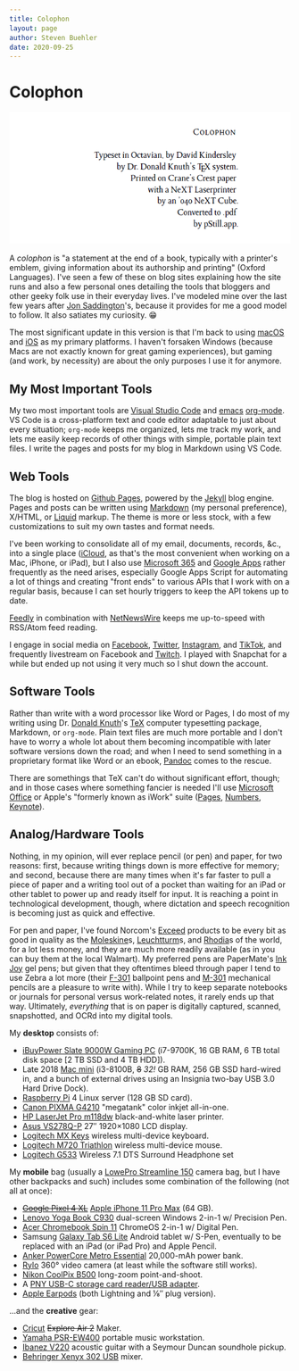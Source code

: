 ```yaml
---
title: Colophon
layout: page
author: Steven Buehler
date: 2020-09-25
---
```


# Colophon

<div align="center"><img src="/images/colophon.png" /></div>

A _colophon_ is "a statement at the end of a book, typically with a printer's emblem, giving information about its authorship and printing" (Oxford Languages).  I've seen a few of these on blog sites explaining how the site runs and also a few personal ones detailing the tools that bloggers and other geeky folk use in their everyday lives.  I've modeled mine over the last few years after [Jon Saddington](https://john.do/colophon)'s, because it provides for me a good model to follow. It also satiates my curiosity. 😁

The most significant update in this version is that I'm back to using [macOS](https://www.apple.com/macos) and [iOS](https://www.apple.com/iphone) as my primary platforms. I haven't forsaken Windows (because Macs are not exactly known for great gaming experiences), but gaming (and work, by necessity) are about the only purposes I use it for anymore.

## My Most Important Tools

My two most important tools are [Visual Studio Code](https://code.visualstudio.com) and [emacs](https://www.emacs.org) [org-mode](https://orgmode.org). VS Code is a cross-platform text and code editor adaptable to just about every situation; `org-mode` keeps me organized, lets me track my work, and lets me easily keep records of other things with simple, portable plain text files. I write the pages and posts for my blog in Markdown using VS Code.

## Web Tools

The blog is hosted on [Github Pages](https://pages.github.io), powered by the [Jekyll](https://jekyllrb.com/) blog engine. Pages and posts can be written using [Markdown](https://daringfireball.net/projects/markdown/) (my personal preference), X/HTML, or [Liquid](https://shopify.github.io/liquid/) markup. The theme is more or less stock, with a few customizations to suit my own tastes and format needs.

I've been working to consolidate all of my email, documents, records, &c., into a single place ([iCloud](https://www.icloud.com), as that's the most convenient when working on a Mac, iPhone, or iPad), but I also use [Microsoft 365](https://www.office365.com) and [Google Apps](https://apps.google.com) rather frequently as the need arises, especially Google Apps Script for automating a lot of things and creating "front ends" to various APIs that I work with on a regular basis, because I can set hourly triggers to keep the API tokens up to date.

[Feedly](https://www.feedly.com) in combination with [NetNewsWire](https://ranchero.com/netnewswire/) keeps me up-to-speed with RSS/Atom feed reading.

I engage in social media on [Facebook](https://www.facebook.com/stevenwatsonbuehler), [Twitter](https://twitter.com/stevenwbuehler), [Instagram](https://instagram.com/stevenwbuehler), and [TikTok](https://tiktok.com/@stevenwbuehler), and frequently livestream on Facebook and [Twitch](https://www.twitch.tv/stevenwbuehler). I played with Snapchat for a while but ended up not using it very much so I shut down the account.

## Software Tools

Rather than write with a word processor like Word or Pages, I do most of my writing using Dr. [Donald Knuth](https://www-cs-faculty.stanford.edu/~knuth/)'s [TeX](https://www.tug.org) computer typesetting package, Markdown, or `org-mode`. Plain text files are much more portable and I don't have to worry a whole lot about them becoming incompatible with later software versions down the road; and when I need to send something in a proprietary format like Word or an ebook, [Pandoc](https://www.pandoc.org) comes to the rescue.

There are somethings that TeX can't do without significant effort, though; and in those cases where something fancier is needed I'll use [Microsoft Office](https://www.office.com) or Apple's "formerly known as iWork" suite ([Pages](https://www.apple.com/pages/), [Numbers](https://www.apple.com/numbers), [Keynote](https://www.apple.com/keynote)). 

## Analog/Hardware Tools

Nothing, in my opinion, will ever replace pencil (or pen) and paper, for two reasons: first, because writing things down is more effective for memory; and second, because there are many times when it's far faster to pull a piece of paper and a writing tool out of a pocket than waiting for an iPad or other tablet to power up and ready itself for input. It is reaching a point in technological development, though, where dictation and speech recognition is becoming just as quick and effective.

For pen and paper, I've found Norcom's [Exceed](http://www.norcominc.com/brands/products.php?brand=2) products to be every bit as good in quality as the [Moleskine](https://us.moleskine.com/)s, [Leuchtturm](https://www.leuchtturm1917.us/notebooks/)s, and [Rhodia](https://rhodiapads.com/)s of the world, for a lot less money, and they are much more readily available (as in you can buy them at the local Walmart). My preferred pens are PaperMate's [Ink Joy](https://inkjoy.papermate.com/en-US/pens) gel pens; but given that they oftentimes bleed through paper I tend to use Zebra a lot more (their [F-301](https://www.zebrapen.com/product/f-301-ball-point-retractable/) ballpoint pens and [M-301](https://www.zebrapen.com/product/m-301-mechanical-pencil/) mechanical pencils are a pleasure to write with). While I try to keep separate notebooks or journals for personal versus work-related notes, it rarely ends up that way. Ultimately, _everything_ that is on paper is digitally captured, scanned, snapshotted, and OCRd into my digital tools. 

My **desktop** consists of:

- [iBuyPower Slate 9000W Gaming PC](https://www.walmart.com/ip/iBUYPOWER-Gaming-Desktop-PC-SLATE9000W-Intel-Core-i7-9700F-16GB-DDR4-2666Memory-NVIDIA-GeForce-GTX-1660Ti-240GB-SSD-1TB-HDD-RGB-Windows-10-Home-64-Bi/436132832) (i7-9700K, 16 GB RAM, 6 TB total disk space [2 TB SSD and 4 TB HDD]).
- Late 2018 [Mac mini](https://www.apple.com/mac-mini/) (i3-8100B, ~~8~~ _32!_ GB RAM, 256 GB SSD hard-wired in, and a bunch of external drives using an Insignia two-bay USB 3.0 Hard Drive Dock). 
- [Raspberry Pi](https://www.raspberrypi.org) 4 Linux server (128 GB SD card).
- [Canon PIXMA G4210](https://shop.usa.canon.com/shop/en/catalog/pixma-g4210-wireless-wireless-megatank-all-in-one-inkjet-printer) "megatank" color inkjet all-in-one.
- [HP LaserJet Pro m118dw](https://store.hp.com/us/en/pdp/hp-laserjet-pro-m118dw) black-and-white laser printer.
- [Asus VS278Q-P](https://www.asus.com/us/Commercial-Monitors/VS278QP/) 27&Prime; 1920&times;1080 LCD display.
- [Logitech MX Keys](https://www.logitech.com/en-us/products/keyboards/mx-keys-wireless-keyboard.html) wireless multi-device keyboard.
- [Logitech M720 Triathlon](https://www.logitech.com/en-us/products/mice/m720-triathlon.html) wireless multi-device mouse.
- [Logitech G533](https://www.logitechg.com/en-us/products/gaming-audio/g533-wireless-gaming-headset.html) Wireless 7.1 DTS Surround Headphone set

My **mobile** bag (usually a [LowePro Streamline 150](https://g.co/kgs/7RvMkK) camera bag, but I have other backpacks and such) includes some combination of the following (not all at once):

- ~~[Google Pixel 4 XL](https://store.google.com/us/product/pixel_4)~~ [Apple iPhone 11 Pro Max](https://www.apple.com/shop/buy-iphone/iphone-11-pro) (64 GB).
- [Lenovo Yoga Book C930](https://www.lenovo.com/us/en/laptops/yoga/yoga-2-in-1-series/Yoga-Book-C930/p/ZZIWZWBYB1J) dual-screen Windows 2-in-1 w/ Precision Pen.
- [Acer Chromebook Spin 11](https://www.acer.com/ac/en/US/content/series/acerchromebookspin11) ChromeOS 2-in-1 w/ Digital Pen.
- Samsung [Galaxy Tab S6 Lite](https://www.samsung.com/us/mobile/tablets/tab-s6-lite/) Android tablet w/ S-Pen, eventually to be replaced with an iPad (or iPad Pro) and Apple Pencil.
- [Anker PowerCore Metro Essential](https://www.anker.com/products/variant/powercore-essential-20000/A1268011) 20,000-mAh power bank.
- [Rylo](https://www.rylo.com) 360&deg; video camera (at least while the software still works).
- [Nikon CoolPix B500](https://www.nikonusa.com/en/nikon-products/product/compact-digital-cameras/coolpix-b500.html) long-zoom point-and-shoot.
- A [PNY USB-C storage card reader/USB adapter](https://www.pny.eu/consumer/explore-all-products/readers/941-usb-c-card-reader---usb-adapter).
- [Apple Earpods](https://www.apple.com/shop/product/MMTN2AM/A/earpods-with-lightning-connector) (both Lightning and &#x215B;&Prime; plug version).

...and the **creative** gear:

- [Cricut](https://www.cricut.com) ~~Explore Air 2~~ Maker.
- [Yamaha PSR-EW400](https://usa.yamaha.com/products/musical_instruments/keyboards/portable_keyboards/psr-ew400/index.html) portable music workstation.
- [Ibanez V220](https://www.guitarcenter.com/Used/Ibanez/V220-Acoustic-Guitar.gc) acoustic guitar with a Seymour Duncan soundhole pickup.
- [Behringer Xenyx 302 USB](https://www.sweetwater.com/store/detail/X302USB--behringer-xenyx-302usb-mixer-with-usb) mixer.